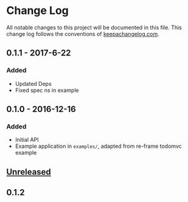 # Change Log
All notable changes to this project will be documented in this file. This change log follows the conventions of [keepachangelog.com](http://keepachangelog.com/).

## 0.1.1 - 2017-6-22
### Added
- Updated Deps
- Fixed spec ns in example

## 0.1.0 - 2016-12-16
### Added
- Initial API
- Example application in `examples/`, adapted from re-frame todomvc example


## [Unreleased]

## 0.1.2


[Unreleased]: https://github.com/yetanalytics/re-thread/compare/0.1.1...HEAD
[0.1.1]: https://github.com/yetanalytics/re-thread/compare/0.1.0...0.1.1
